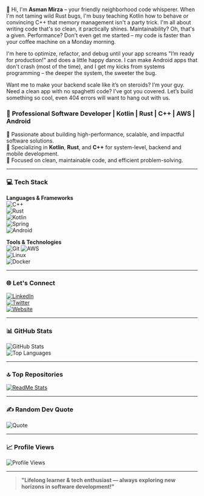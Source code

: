 👋 Hi, I'm **Asman Mirza**  – your friendly neighborhood code whisperer. When I'm not taming wild Rust bugs, I'm busy teaching Kotlin how to behave or convincing C++ that memory management isn't a party trick. I'm all about writing code that's so clean, it practically shines. Maintainability? Oh, that's a given. Performance? Don't even get me started – my code is faster than your coffee machine on a Monday morning.

I'm here to optimize, refactor, and debug until your app screams "I’m ready for production!" and does a little happy dance. I can make Android apps that don't crash (most of the time), and I get my kicks from systems programming – the deeper the system, the sweeter the bug.

Want me to make your backend scale like it’s on steroids? I’m your guy. Need a clean app with no spaghetti code? I’ve got you covered. Let’s build something so cool, even 404 errors will want to hang out with us.

### 🚀 **Professional Software Developer** | Kotlin | Rust | C++ | AWS | Android  
🔹 Passionate about building high-performance, scalable, and impactful software solutions.  
🔹 Specializing in **Kotlin**, **Rust**, and **C++** for system-level, backend and mobile development.  
🔹 Focused on clean, maintainable code, and efficient problem-solving.

---

### 💻 **Tech Stack**  
**Languages & Frameworks**  
![C++](https://img.shields.io/badge/c++-%2300599C.svg?style=flat&logo=c%2B%2B&logoColor=white)  
![Rust](https://img.shields.io/badge/rust-%23000000.svg?style=flat&logo=rust&logoColor=white)  
![Kotlin](https://img.shields.io/badge/kotlin-%230095D5.svg?style=flat&logo=kotlin&logoColor=white)  
![Spring](https://img.shields.io/badge/spring-%236DB33F.svg?style=flat&logo=spring&logoColor=white)  
![Android](https://img.shields.io/badge/android-%2320232a.svg?style=flat&logo=android&logoColor=%a4c639)  

**Tools & Technologies**  
![Git](https://img.shields.io/badge/Git-fc6d26?style=flat&logo=git&logoColor=white)
![AWS](https://img.shields.io/badge/AWS-%23FF9900.svg?style=flat&logo=amazon-aws&logoColor=white)  
![Linux](https://img.shields.io/badge/linux-FCC624?style=flat&logo=linux&logoColor=black)  
![Docker](https://img.shields.io/badge/docker-%230db7ed.svg?style=flat&logo=docker&logoColor=white)  

---

### 🌐 **Let's Connect**  
[![LinkedIn](https://img.shields.io/badge/LinkedIn-%230077B5.svg?style=flat&logo=linkedin&logoColor=white)](https://www.linkedin.com/in/asman3m)  
[![Twitter](https://img.shields.io/badge/Twitter-%231DA1F2.svg?style=flat&logo=Twitter&logoColor=white)](https://twitter.com/asman_mirza)  
[![Website](https://img.shields.io/badge/Website-%23FF9900.svg?style=flat&logo=google-chrome&logoColor=white)](https://www.otmalse.com)

---

### 📊 **GitHub Stats**  
![GitHub Stats](https://github-readme-stats.vercel.app/api?username=asman1337&show_icons=true&theme=radical&hide_border=true)  
![Top Languages](https://github-readme-stats.vercel.app/api/top-langs/?username=asman1337&layout=compact&theme=radical&hide_border=true)

---

### 🔝 **Top Repositories**  
[![ReadMe Stats](https://github-contributor-stats.vercel.app/api?username=asman1337&limit=5&theme=radical&combine_all_yearly_contributions=true)](https://github.com/asman1337)

---

### ✍️ **Random Dev Quote**  
![Quote](https://quotes-github-readme.vercel.app/api?type=horizontal&theme=dark)

---

### 📈 **Profile Views**  
![Profile Views](https://komarev.com/ghpvc/?username=asman1337&color=green)

---

> **"Lifelong learner & tech enthusiast — always exploring new horizons in software development!"**

